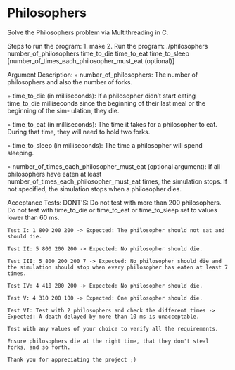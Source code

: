 # Philosophers

Solve the Philosophers problem via Multithreading in C.

Steps to run the program:
    1. make
    2. Run the program: ./philosophers number_of_philosophers time_to_die time_to_eat time_to_sleep
[number_of_times_each_philosopher_must_eat (optional)]

Argument Description:
◦ number_of_philosophers: The number of philosophers and also the number
of forks.

◦ time_to_die (in milliseconds): If a philosopher didn’t start eating time_to_die
milliseconds since the beginning of their last meal or the beginning of the sim-
ulation, they die.

◦ time_to_eat (in milliseconds): The time it takes for a philosopher to eat.
During that time, they will need to hold two forks.

◦ time_to_sleep (in milliseconds): The time a philosopher will spend sleeping.

◦ number_of_times_each_philosopher_must_eat (optional argument): If all
philosophers have eaten at least number_of_times_each_philosopher_must_eat
times, the simulation stops. If not specified, the simulation stops when a
philosopher dies.

Acceptance Tests:
    DONT'S:
        Do not test with more than 200 philosophers.
	    Do not test with time_to_die or time_to_eat or time_to_sleep set to values lower than 60 ms.
							
    Test I: 1 800 200 200 -> Expected: The philosopher should not eat and should die.
	
    Test II: 5 800 200 200 -> Expected: No philosopher should die.
	
    Test III: 5 800 200 200 7 -> Expected: No philosopher should die and the simulation should stop when every philosopher has eaten at least 7 times.
	
    Test IV: 4 410 200 200 -> Expected: No philosopher should die.
	
    Test V: 4 310 200 100 -> Expected: One philosopher should die.
	
    Test VI: Test with 2 philosophers and check the different times -> Expected: A death delayed by more than 10 ms is unacceptable.
	
    Test with any values of your choice to verify all the requirements.
    
    Ensure philosophers die at the right time, that they don't steal forks, and so forth.

    Thank you for appreciating the project ;)